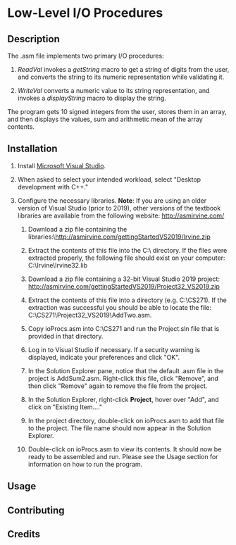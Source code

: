 # Low-Level I/O Procedures

## Description
The .asm file implements two primary I/O procedures:
1. *ReadVal* invokes a *getString* macro to get a string of digits from the user, and converts the string to its numeric representation while validating it.

2. *WriteVal* converts a numeric value to its string representation, and invokes a *displayString* macro to display the string.

The program gets 10 signed integers from the user, stores them in an array, and then displays the values, sum and arithmetic mean of the array contents.

## Installation
1. Install [Microsoft Visual Studio](https://visualstudio.microsoft.com/vs/).

2. When asked to select your intended workload, select "Desktop development with C++."

3. Configure the necessary libraries. **Note**: If you are using an older version of Visual Studio (prior to 2019), other versions of
the textbook libraries are available from the following website: http://asmirvine.com/
   
   1. Download a zip file containing the libraries:\http://asmirvine.com/gettingStartedVS2019/Irvine.zip
   
   2. Extract the contents of this file into the C:\ directory. If the files were extracted properly, the following file should exist on your computer: C:\Irvine\Irvine32.lib
   
   3. Download a zip file containing a 32-bit Visual Studio 2019 project: http://asmirvine.com/gettingStartedVS2019/Project32_VS2019.zip
   
   4. Extract the contents of this file into a directory (e.g. C:\CS271). If the extraction was successful you should be able to locate the file: C:\CS271\Project32_VS2019\AddTwo.asm.
   
   5. Copy ioProcs.asm into C:\CS271 and run the Project.sln file that is provided in that directory.
   
   6. Log in to Visual Studio if necessary. If a security warning is displayed, indicate your preferences and click "OK".
   
   7. In the Solution Explorer pane, notice that the default .asm file in the project is AddSum2.asm. Right-click this file, click "Remove", and then click "Remove" again to remove the file from the project.
   
   8. In the Solution Explorer, right-click **Project**, hover over "Add", and click on "Existing Item...."
   
   9. In the project directory, double-click on ioProcs.asm to add that file to the project. The file name should now appear in the Solution Explorer.
   
   10. Double-click on ioProcs.asm to view its contents. It should now be ready to be assembled and run. Please see the Usage section for information on how to run the program.

## Usage


## Contributing


## Credits
